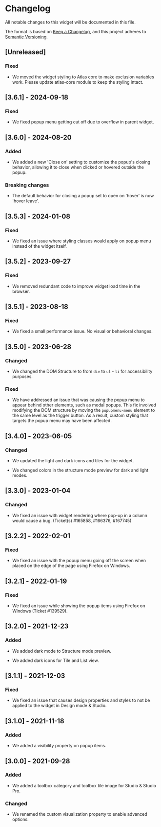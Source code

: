 # Changelog

All notable changes to this widget will be documented in this file.

The format is based on [Keep a Changelog](https://keepachangelog.com/en/1.0.0/), and this project adheres to [Semantic Versioning](https://semver.org/spec/v2.0.0.html).

## [Unreleased]

### Fixed

-   We moved the widget styling to Atlas core to make exclusion variables work. Please update atlas-core module to keep the styling intact.

## [3.6.1] - 2024-09-18

### Fixed

-   We fixed popup menu getting cut off due to overflow in parent widget.

## [3.6.0] - 2024-08-20

### Added

-   We added a new 'Close on' setting to customize the popup's closing behavior, allowing it to close when clicked or hovered outside the popup.

### Breaking changes

-   The default behavior for closing a popup set to open on 'hover' is now 'hover leave'.

## [3.5.3] - 2024-01-08

### Fixed

-   We fixed an issue where styling classes would apply on popup menu instead of the widget itself.

## [3.5.2] - 2023-09-27

### Fixed

-   We removed redundant code to improve widget load time in the browser.

## [3.5.1] - 2023-08-18

### Fixed

-   We fixed a small performance issue. No visual or behavioral changes.

## [3.5.0] - 2023-06-28

### Changed

-   We changed the DOM Structure to from `div` to `ul` - `li` for accessibility purposes.

### Fixed

-   We have addressed an issue that was causing the popup menu to appear behind other elements, such as modal popups. This fix involved modifying the DOM structure by moving the `popupmenu-menu` element to the same level as the trigger button. As a result, custom styling that targets the popup menu may have been affected.

## [3.4.0] - 2023-06-05

### Changed

-   We updated the light and dark icons and tiles for the widget.

-   We changed colors in the structure mode preview for dark and light modes.

## [3.3.0] - 2023-01-04

### Changed

-   We fixed an issue with widget rendering where pop-up in a column would cause a bug. (Ticket(s) #165858, #166376, #167745)

## [3.2.2] - 2022-02-01

### Fixed

-   We fixed an issue with the popup menu going off the screen when placed on the edge of the page using Firefox on Windows.

## [3.2.1] - 2022-01-19

### Fixed

-   We fixed an issue while showing the popup items using Firefox on Windows (Ticket #139529).

## [3.2.0] - 2021-12-23

### Added

-   We added dark mode to Structure mode preview.

-   We added dark icons for Tile and List view.

## [3.1.1] - 2021-12-03

### Fixed

-   We fixed an issue that causes design properties and styles to not be applied to the widget in Design mode & Studio.

## [3.1.0] - 2021-11-18

### Added

-   We added a visibility property on popup items.

## [3.0.0] - 2021-09-28

### Added

-   We added a toolbox category and toolbox tile image for Studio & Studio Pro.

### Changed

-   We renamed the custom visualization property to enable advanced options.
